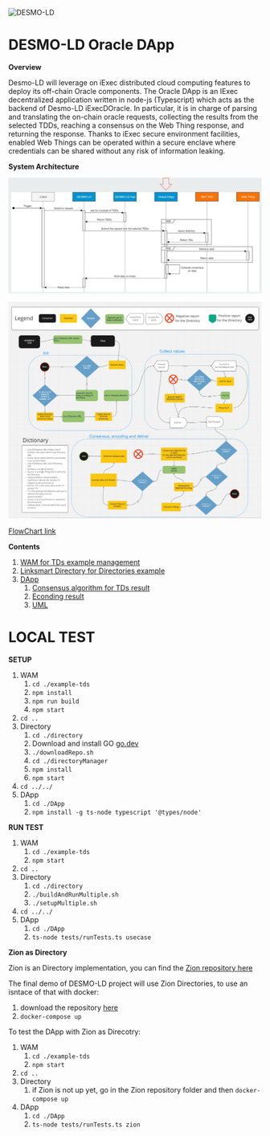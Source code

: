 ![DESMO-LD](https://github.com/vaimee/desmo/blob/8a741e1542162dd4517a90a2ab37f42a58a8fd7f/imgs/desmo-logo.png)

# DESMO-LD Oracle DApp

**Overview** 

Desmo-LD will leverage on iExec distributed cloud computing features to deploy its
off-chain Oracle components. The Oracle DApp is an IExec decentralized application
written in node-js (Typescript) which acts as the backend of Desmo-LD iExecDOracle. In
particular, it is in charge of parsing and translating the on-chain oracle requests,
collecting the results from the selected TDDs, reaching a consensus on the Web
Thing response, and returning the response. Thanks to iExec secure environment
facilities, enabled Web Things can be operated within a secure enclave where
credentials can be shared without any risk of information leaking.


**System Architecture**

![Architecture](docs/imgs/schema.jpg)

![FlowChart](docs/imgs/FlowChart.jpg)

[FlowChart link](https://miro.com/app/board/uXjVODIdhHI=/?invite_link_id=916009864260)



**Contents**
1. [WAM for TDs example management](example-tds/README.md)
2. [Linksmart Directory for Directories example](directory/README.md)
3. [DApp](DApp/README.md)
    1. [Consensus algorithm for TDs result](DApp/docs/algorithm.md)
    2. [Econding result](DApp/docs/encoding.md)
    3. [UML](docs/uml.md)



# LOCAL TEST

**SETUP**

1. WAM
    1. `cd ./example-tds`
    2. `npm install`
    3. `npm run build`
    4. `npm start`
2. `cd ..`
3. Directory
    1. `cd ./directory` 
    2. Download and install GO [go.dev](https://go.dev/dl/)
    3. `./downloadRepo.sh`
    5. `cd ./directoryManager` 
    6. `npm install` 
    7. `npm start` 
4. `cd ../../`
5. DApp
    1. `cd ./DApp` 
    2. `npm install -g ts-node typescript '@types/node'`

**RUN TEST**

1. WAM
    1. `cd ./example-tds`
    4. `npm start`
2. `cd ..`
3. Directory
    1. `cd ./directory`
    4. `./buildAndRunMultiple.sh`
    7. `./setupMultiple.sh` 
4. `cd ../../`
5. DApp
    1. `cd ./DApp` 
    2. `ts-node tests/runTests.ts usecase`

**Zion as Directory**

Zion is an Directory implementation, you can find the [Zion repository here](https://github.com/vaimee/zion)

The final demo of DESMO-LD project will use Zion Directories, to use an isntace of that with docker:
1. download the repository [here](https://github.com/vaimee/zion)
2. `docker-compose up`

To test the DApp with Zion as Direcotry: 
1. WAM
    1. `cd ./example-tds`
    4. `npm start`
2. `cd ..`
3. Directory
    1. if Zion is not up yet, go in the Zion repository folder and then `docker-compose up`
5. DApp
    1. `cd ./DApp`
    2. `ts-node tests/runTests.ts zion`

